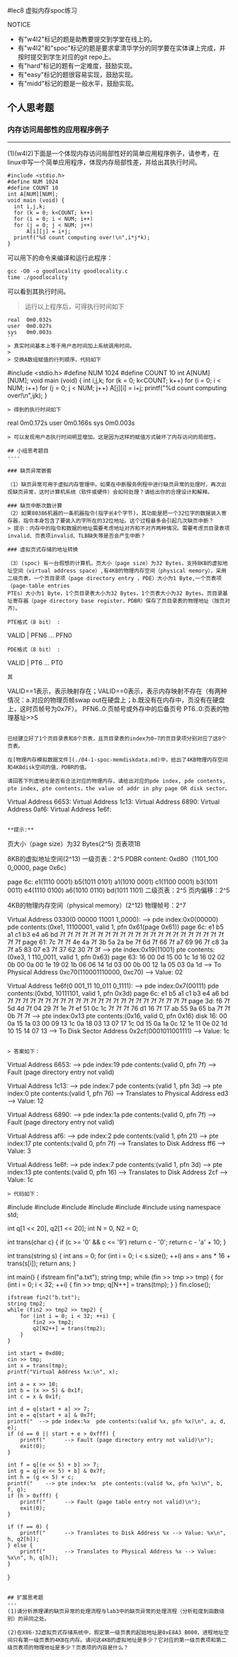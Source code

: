 #lec8 虚拟内存spoc练习


NOTICE
- 有"w4l2"标记的题是助教要提交到学堂在线上的。
- 有"w4l2"和"spoc"标记的题是要求拿清华学分的同学要在实体课上完成，并按时提交到学生对应的git repo上。
- 有"hard"标记的题有一定难度，鼓励实现。
- 有"easy"标记的题很容易实现，鼓励实现。
- 有"midd"标记的题是一般水平，鼓励实现。


## 个人思考题

### 内存访问局部性的应用程序例子
---
(1)(w4l2)下面是一个体现内存访问局部性好的简单应用程序例子，请参考，在linux中写一个简单应用程序，体现内存局部性差，并给出其执行时间。
```
#include <stdio.h>
#define NUM 1024
#define COUNT 10
int A[NUM][NUM];
void main (void) {
  int i,j,k;
  for (k = 0; k<COUNT; k++)
  for (i = 0; i < NUM; i++)
  for (j = 0; j	< NUM; j++)
      A[i][j] = i+j;
  printf("%d count computing over!\n",i*j*k);
}
```
可以用下的命令来编译和运行此程序：
```
gcc -O0 -o goodlocality goodlocality.c
time ./goodlocality
```
可以看到其执行时间。

> 运行以上程序后，可得执行时间如下
```
real  0m0.032s
user  0m0.027s
sys   0m0.003s
``
> 真实时间基本上等于用户态时间加上系统调用时间。
>
> 交换A数组赋值的行列顺序，代码如下
```
#include <stdio.h>
#define NUM 1024
#define COUNT 10
int A[NUM][NUM];
void main (void) {
  int i,j,k;
  for (k = 0; k<COUNT; k++)
  for (i = 0; i < NUM; i++)
  for (j = 0; j	< NUM; j++)
      A[j][i] = i+j;
  printf("%d count computing over!\n",i*j*k);
}
```
> 得到的执行时间如下
```
real  0m0.172s
user  0m0.166s
sys   0m0.003s
```
> 可以发现用户态执行时间明显增加。这是因为这样的赋值方式破坏了内存访问的局部性。

## 小组思考题目
----

### 缺页异常嵌套

（1）缺页异常可用于虚拟内存管理中。如果在中断服务例程中进行缺页异常的处理时，再次出现缺页异常，这时计算机系统（软件或硬件）会如何处理？请给出你的合理设计和解释。

### 缺页中断次数计算
（2）如果80386机器的一条机器指令(指字长4个字节)，其功能是把一个32位字的数据装入寄存器，指令本身包含了要装入的字所在的32位地址。这个过程最多会引起几次缺页中断？
> 提示：内存中的指令和数据的地址需要考虑地址对齐和不对齐两种情况。需要考虑页目录表项invalid、页表项invalid、TLB缺失等是否会产生中断？

### 虚拟页式存储的地址转换

（3）(spoc) 有一台假想的计算机，页大小（page size）为32 Bytes，支持8KB的虚拟地址空间（virtual address space）,有4KB的物理内存空间（physical memory），采用二级页表，一个页目录项（page directory entry ，PDE）大小为1 Byte,一个页表项（page-table entries
PTEs）大小为1 Byte，1个页目录表大小为32 Bytes，1个页表大小为32 Bytes。页目录基址寄存器（page directory base register，PDBR）保存了页目录表的物理地址（按页对齐）。

PTE格式（8 bit） :
```
  VALID | PFN6 ... PFN0
```
PDE格式（8 bit） :
```
  VALID | PT6 ... PT0
```
其
```
VALID==1表示，表示映射存在；VALID==0表示，表示内存映射不存在（有两种情况：a.对应的物理页帧swap out在硬盘上；b.既没有在内存中，页没有在硬盘上，这时页帧号为0x7F）。
PFN6..0:页帧号或外存中的后备页号
PT6..0:页表的物理基址>>5
```

已经建立好了1个页目录表和8个页表，且页目录表的index为0~7的页目录项分别对应了这8个页表。

在[物理内存模拟数据文件](./04-1-spoc-memdiskdata.md)中，给出了4KB物理内存空间和4KBdisk空间的值，PDBR的值。

请回答下列虚地址是否有合法对应的物理内存，请给出对应的pde index, pde contents, pte index, pte contents，the value of addr in phy page OR disk sector。
```
Virtual Address 6653:
Virtual Address 1c13:
Virtual Address 6890:
Virtual Address 0af6:
Virtual Address 1e6f:
```

**提示:**
```
页大小（page size）为32 Bytes(2^5)
页表项1B

8KB的虚拟地址空间(2^13)
一级页表：2^5
PDBR content: 0xd80（1101_100 0_0000, page 0x6c）

page 6c: e1(1110 0001) b5(1011 0101) a1(1010 0001) c1(1100 0001)
         b3(1011 0011) e4(1110 0100) a6(1010 0110) bd(1011 1101)
二级页表：2^5
页内偏移：2^5

4KB的物理内存空间（physical memory）(2^12)
物理帧号：2^7

Virtual Address 0330(0 00000 11001 1_0000):
  --> pde index:0x0(00000)  pde contents:(0xe1, 11100001, valid 1, pfn 0x61(page 0x61))
  page 6c: e1 b5 a1 c1 b3 e4 a6 bd 7f 7f 7f 7f 7f 7f 7f 7f
           7f 7f 7f 7f 7f 7f 7f 7f 7f 7f 7f 7f 7f 7f 7f 7f
  page 61: 7c 7f 7f 4e 4a 7f 3b 5a 2a be 7f 6d 7f 66 7f a7
           69 96 7f c8 3a 7f a5 83 07 e3 7f 37 62 30 7f 3f 
    --> pte index:0x19(11001)  pte contents:(0xe3, 1 110_0011, valid 1, pfn 0x63)
  page 63: 16 00 0d 15 00 1c 1d 16 02 02 0b 00 0a 00 1e 19
           02 1b 06 06 14 1d 03 00 0b 00 12 1a 05 03 0a 1d
      --> To Physical Address 0xc70(110001110000, 0xc70) --> Value: 02

Virtual Address 1e6f(0 001_11 10_011 0_1111):
  --> pde index:0x7(00111)  pde contents:(0xbd, 10111101, valid 1, pfn 0x3d)
  page 6c: e1 b5 a1 c1 b3 e4 a6 bd 7f 7f 7f 7f 7f 7f 7f 7f
           7f 7f 7f 7f 7f 7f 7f 7f 7f 7f 7f 7f 7f 7f 7f 7f
  page 3d: f6 7f 5d 4d 7f 04 29 7f 1e 7f ef 51 0c 1c 7f 7f
           7f 76 d1 16 7f 17 ab 55 9a 65 ba 7f 7f 0b 7f 7f 
    --> pte index:0x13  pte contents:(0x16, valid 0, pfn 0x16)
  disk 16: 00 0a 15 1a 03 00 09 13 1c 0a 18 03 13 07 17 1c 
           0d 15 0a 1a 0c 12 1e 11 0e 02 1d 10 15 14 07 13
      --> To Disk Sector Address 0x2cf(0001011001111) --> Value: 1c
```

> 答案如下：
```
Virtual Address 6653:
  --> pde index:19  pde contents:(valid 0, pfn 7f)
      --> Fault (page directory entry not valid)

Virtual Address 1c13:
  --> pde index:7  pde contents:(valid 1, pfn 3d)
    --> pte index:0  pte contents:(valid 1, pfn 76)
      --> Translates to Physical Address ed3 --> Value: 12

Virtual Address 6890:
  --> pde index:1a  pde contents:(valid 0, pfn 7f)
      --> Fault (page directory entry not valid)
	  
Virtual Address af6:
  --> pde index:2  pde contents:(valid 1, pfn 21)
    --> pte index:17	pte contents:(valid 0, pfn 7f)
      --> Translates to Disk Address ff6 --> Value: 3
	  
Virtual Address 1e6f:
  --> pde index:7  pde contents:(valid 1, pfn 3d)
    --> pte index:13  pte contents:(valid 0, pfn 16)
      --> Translates to Disk Address 2cf --> Value: 1c
```
> 代码如下：
```
#include <cstdio>
#include <cstdlib>
#include <cstring>
#include <string>
#include <iostream>
#include <fstream>
using namespace std;


int q[1 << 20], q2[1 << 20];
int N = 0, N2 = 0;



int trans(char c) {
	if (c >= '0' && c <= '9') return c - '0';
	return c - 'a' + 10;
}

int trans(string s) {
	int ans = 0;
	for (int i = 0; i < s.size(); ++i)
		ans = ans * 16 + trans(s[i]);
	return ans;
}

int main() {
	ifstream fin("a.txt");
	string tmp;
	while (fin >> tmp >> tmp) {
		for (int i = 0; i < 32; ++i) {
			fin >> tmp;
			q[N++] = trans(tmp);
		}
	}
	fin.close();
	
	ifstream fin2("b.txt");
	string tmp2;
	while (fin2 >> tmp2 >> tmp2) {
		for (int i = 0; i < 32; ++i) {
			fin2 >> tmp2;
			q2[N2++] = trans(tmp2);
		}
	}
	
	int start = 0xd80;
	cin >> tmp;
	int x = trans(tmp);
	printf("Virtual Address %x:\n", x);
	
	int a = x >> 10;
	int b = (x >> 5) & 0x1f;
	int c = x & 0x1f;
	
	int d = q[start + a] >> 7;
	int e = q[start + a] & 0x7f;
	printf("  --> pde index:%x  pde contents:(valid %x, pfn %x)\n", a, d, e);
	if (d == 0 || start + e > 0xfff) {
		printf("      --> Fault (page directory entry not valid)\n");
		exit(0);
	}
	
	int f = q[(e << 5) + b] >> 7;
	int g = q[(e << 5) + b] & 0x7f;
	int h = (g << 5) + c;
	printf("    --> pte index:%x  pte contents:(valid %x, pfn %x)\n", b, f, g);
	if (h > 0xfff) {
		printf("      --> Fault (page table entry not valid)\n");
		exit(0);
	}
	
	if (f == 0) {
		printf("      --> Translates to Disk Address %x --> Value: %x\n", h, q2[h]);
	} else {
		printf("      --> Translates to Physical Address %x --> Value: %x\n", h, q[h]);
	}
}
```

## 扩展思考题
---
(1)请分析原理课的缺页异常的处理流程与lab3中的缺页异常的处理流程（分析粒度到函数级别）的异同之处。

(2)在X86-32虚拟页式存储系统中，假定第一级页表的起始地址是0xE8A3 B000，进程地址空间只有第一级页表的4KB在内存。请问这4KB的虚拟地址是多少？它对应的第一级页表项和第二级页表项的物理地址是多少？页表项的内容是什么？

